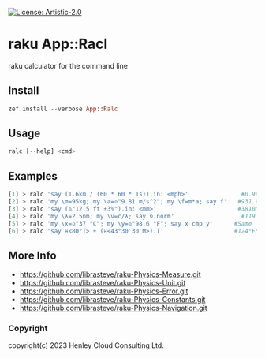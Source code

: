 [![License: Artistic-2.0](https://img.shields.io/badge/License-Artistic%202.0-0298c3.svg)](https://opensource.org/licenses/Artistic-2.0)

# raku App::Racl

raku calculator for the command line

## Install
```raku
zef install --verbose App::Ralc
```

## Usage
```raku
ralc [--help] <cmd>
```

## Examples
```raku
[1] > ralc 'say (1.6km / (60 * 60 * 1s)).in: <mph>'               #0.994194mph
[2] > ralc 'my \m=95kg; my \a=♎️"9.81 m/s^2"; my \f=m*a; say f'   #931.95N
[3] > ralc 'say (♎️"12.5 ft ±3%").in: <mm>'                       #3810mm ±114.3
[4] > ralc 'my \λ=2.5nm; my \ν=c/λ; say ν.norm'                   #119.916..PHz
[5] > ralc 'my \x=♎️"37 °C"; my \y=♎️"98.6 °F"; say x cmp y'      #Same
[6] > ralc 'say ♓️<80°T> + (♓️<43°30′30″M>).T'                    #124°ESE (T) 
```

## More Info
- https://github.com/librasteve/raku-Physics-Measure.git
- https://github.com/librasteve/raku-Physics-Unit.git
- https://github.com/librasteve/raku-Physics-Error.git
- https://github.com/librasteve/raku-Physics-Constants.git
- https://github.com/librasteve/raku-Physics-Navigation.git

### Copyright
copyright(c) 2023 Henley Cloud Consulting Ltd.
